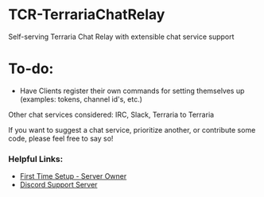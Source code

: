 # TCR-TerrariaChatRelay
Self-serving Terraria Chat Relay with extensible chat service support  

# To-do:

* Have Clients register their own commands for setting themselves up (examples: tokens, channel id's, etc.)

Other chat services considered: IRC, Slack, Terraria to Terraria

If you want to suggest a chat service, prioritize another, or contribute some code, please feel free to say so!

### Helpful Links:
* [First Time Setup - Server Owner](First-Time-Setup-Server-Owner)
* [Discord Support Server](https://discord.gg/nJ5vPeA)
